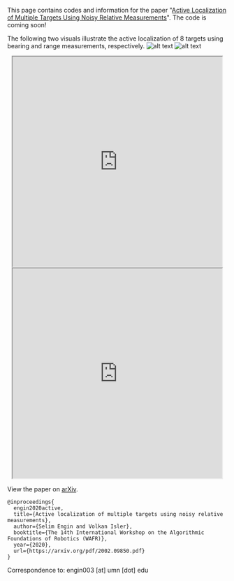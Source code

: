 This page contains codes and information for the paper "[Active Localization of Multiple Targets Using Noisy Relative Measurements](https://arxiv.org/pdf/2002.09850.pdf)". The code is coming soon!


The following two visuals illustrate the active localization of 8 targets using bearing and range measurements, respectively.
![alt text](https://github.com/ksengin/active-target-localization/blob/master/visuals/atl_bearing.gif?raw=true)
![alt text](https://github.com/ksengin/active-target-localization/blob/master/visuals/atl_range.gif?raw=true)

<center>
<iframe src="https://drive.google.com/file/d/1rrkkmvIhP80OuivfAPDipD9i71otX6fL/preview" width="480" height="480"></iframe>
</center>
<center>
<iframe src="https://drive.google.com/file/d/1H3HgEA7MIXLEwgV4ZN9g-M9TaBKa8XpB/preview" width="480" height="480"></iframe>
</center>


View the paper on [arXiv](https://arxiv.org/abs/2002.09850).
```
@inproceedings{
  engin2020active,
  title={Active localization of multiple targets using noisy relative measurements},
  author={Selim Engin and Volkan Isler},
  booktitle={The 14th International Workshop on the Algorithmic Foundations of Robotics (WAFR)},
  year={2020},
  url={https://arxiv.org/pdf/2002.09850.pdf}
}
```

Correspondence to: engin003 [at] umn [dot] edu